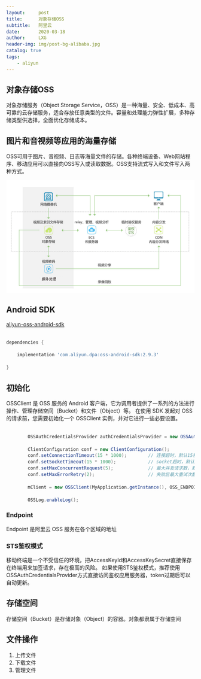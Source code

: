 ```yaml
---
layout:     post
title:      对象存储OSS
subtitle:   阿里云
date:       2020-03-18
author:     LXG
header-img: img/post-bg-alibaba.jpg
catalog: true
tags:
    - aliyun
---
```


## 对象存储OSS

对象存储服务（Object Storage Service，OSS）是一种海量、安全、低成本、高可靠的云存储服务，适合存放任意类型的文件。容量和处理能力弹性扩展，多种存储类型供选择，全面优化存储成本。

## 图片和音视频等应用的海量存储

OSS可用于图片、音视频、日志等海量文件的存储。各种终端设备、Web网站程序、移动应用可以直接向OSS写入或读取数据。OSS支持流式写入和文件写入两种方式。

![object_oss](/images/aliyun/object_oss.png)

## Android SDK

[aliyun-oss-android-sdk](https://github.com/aliyun/aliyun-oss-android-sdk?spm=a2c4g.11186623.2.10.a5704de3NkjZfU)

```gradle

dependencies {

    implementation 'com.aliyun.dpa:oss-android-sdk:2.9.3'

}

```

## 初始化

OSSClient 是 OSS 服务的 Android 客户端，它为调用者提供了一系列的方法进行操作、管理存储空间（Bucket）和文件（Object）等。
在使用 SDK 发起对 OSS 的请求前，您需要初始化一个 OSSClient 实例，并对它进行一些必要设置。

```java

        OSSAuthCredentialsProvider authCredentialsProvider = new OSSAuthCredentialsProvider(STS_INFO_URL);

        ClientConfiguration conf = new ClientConfiguration();
        conf.setConnectionTimeout(15 * 1000);        // 连接超时，默认15秒。
        conf.setSocketTimeout(15 * 1000);            // socket超时，默认15秒。
        conf.setMaxConcurrentRequest(5);             // 最大并发请求数，默认5个。
        conf.setMaxErrorRetry(2);                    // 失败后最大重试次数，默认2次。

        mClient = new OSSClient(MyApplication.getInstance(), OSS_ENDPOINT, authCredentialsProvider, conf);

        OSSLog.enableLog();

```

### Endpoint

Endpoint 是阿里云 OSS 服务在各个区域的地址

### STS鉴权模式

移动终端是一个不受信任的环境，把AccessKeyId和AccessKeySecret直接保存在终端用来加签请求，存在极高的风险。
如果使用STS鉴权模式，推荐使用OSSAuthCredentialsProvider方式直接访问鉴权应用服务器，token过期后可以自动更新。

## 存储空间

存储空间（Bucket）是存储对象（Object）的容器。对象都隶属于存储空间

## 文件操作

1. 上传文件
2. 下载文件
3. 管理文件


